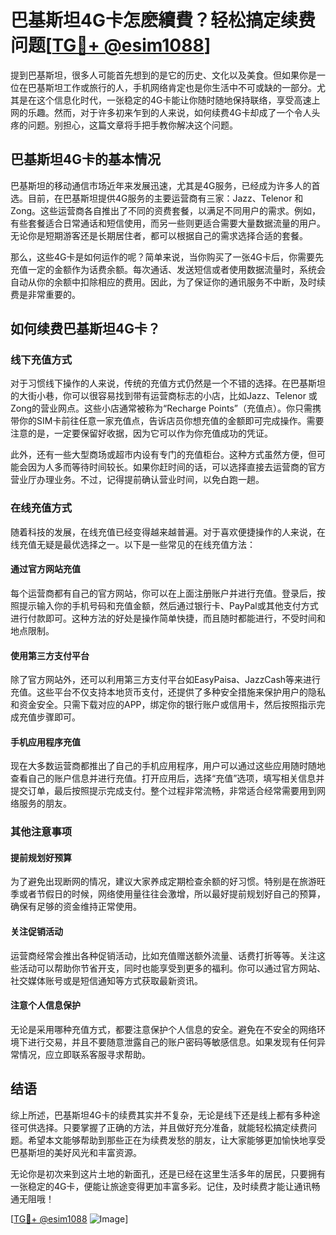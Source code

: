 # 巴基斯坦4G卡怎麽續費？轻松搞定续费问题[[TG💪+ @esim1088](https://t.me/s/esim1088)]

提到巴基斯坦，很多人可能首先想到的是它的历史、文化以及美食。但如果你是一位在巴基斯坦工作或旅行的人，手机网络肯定也是你生活中不可或缺的一部分。尤其是在这个信息化时代，一张稳定的4G卡能让你随时随地保持联络，享受高速上网的乐趣。然而，对于许多初来乍到的人来说，如何续费4G卡却成了一个令人头疼的问题。别担心，这篇文章将手把手教你解决这个问题。

## 巴基斯坦4G卡的基本情况

巴基斯坦的移动通信市场近年来发展迅速，尤其是4G服务，已经成为许多人的首选。目前，在巴基斯坦提供4G服务的主要运营商有三家：Jazz、Telenor 和 Zong。这些运营商各自推出了不同的资费套餐，以满足不同用户的需求。例如，有些套餐适合日常通话和短信使用，而另一些则更适合需要大量数据流量的用户。无论你是短期游客还是长期居住者，都可以根据自己的需求选择合适的套餐。

那么，这些4G卡是如何运作的呢？简单来说，当你购买了一张4G卡后，你需要先充值一定的金额作为话费余额。每次通话、发送短信或者使用数据流量时，系统会自动从你的余额中扣除相应的费用。因此，为了保证你的通讯服务不中断，及时续费是非常重要的。

## 如何续费巴基斯坦4G卡？

### 线下充值方式

对于习惯线下操作的人来说，传统的充值方式仍然是一个不错的选择。在巴基斯坦的大街小巷，你可以很容易找到带有运营商标志的小店，比如Jazz、Telenor 或 Zong的营业网点。这些小店通常被称为“Recharge Points”（充值点）。你只需携带你的SIM卡前往任意一家充值点，告诉店员你想充值的金额即可完成操作。需要注意的是，一定要保留好收据，因为它可以作为你充值成功的凭证。

此外，还有一些大型商场或超市内设有专门的充值柜台。这种方式虽然方便，但可能会因为人多而等待时间较长。如果你赶时间的话，可以选择直接去运营商的官方营业厅办理业务。不过，记得提前确认营业时间，以免白跑一趟。

### 在线充值方式

随着科技的发展，在线充值已经变得越来越普遍。对于喜欢便捷操作的人来说，在线充值无疑是最优选择之一。以下是一些常见的在线充值方法：

#### 通过官方网站充值
每个运营商都有自己的官方网站，你可以在上面注册账户并进行充值。登录后，按照提示输入你的手机号码和充值金额，然后通过银行卡、PayPal或其他支付方式进行付款即可。这种方法的好处是操作简单快捷，而且随时都能进行，不受时间和地点限制。

#### 使用第三方支付平台
除了官方网站外，还可以利用第三方支付平台如EasyPaisa、JazzCash等来进行充值。这些平台不仅支持本地货币支付，还提供了多种安全措施来保护用户的隐私和资金安全。只需下载对应的APP，绑定你的银行账户或信用卡，然后按照指示完成充值步骤即可。

#### 手机应用程序充值
现在大多数运营商都推出了自己的手机应用程序，用户可以通过这些应用随时随地查看自己的账户信息并进行充值。打开应用后，选择“充值”选项，填写相关信息并提交订单，最后按照提示完成支付。整个过程非常流畅，非常适合经常需要用到网络服务的朋友。

### 其他注意事项

#### 提前规划好预算
为了避免出现断网的情况，建议大家养成定期检查余额的好习惯。特别是在旅游旺季或者节假日的时候，网络使用量往往会激增，所以最好提前规划好自己的预算，确保有足够的资金维持正常使用。

#### 关注促销活动
运营商经常会推出各种促销活动，比如充值赠送额外流量、话费打折等等。关注这些活动可以帮助你节省开支，同时也能享受到更多的福利。你可以通过官方网站、社交媒体账号或是短信通知等方式获取最新资讯。

#### 注意个人信息保护
无论是采用哪种充值方式，都要注意保护个人信息的安全。避免在不安全的网络环境下进行交易，并且不要随意泄露自己的账户密码等敏感信息。如果发现有任何异常情况，应立即联系客服寻求帮助。

## 结语

综上所述，巴基斯坦4G卡的续费其实并不复杂，无论是线下还是线上都有多种途径可供选择。只要掌握了正确的方法，并且做好充分准备，就能轻松搞定续费问题。希望本文能够帮助到那些正在为续费发愁的朋友，让大家能够更加愉快地享受巴基斯坦的美好风光和丰富资源。

无论你是初次来到这片土地的新面孔，还是已经在这里生活多年的居民，只要拥有一张稳定的4G卡，便能让旅途变得更加丰富多彩。记住，及时续费才能让通讯畅通无阻哦！

[[TG💪+ @esim1088](https://t.me/s/esim1088) ![Image](https://i.postimg.cc/4NQfJmqS/Snipaste-2025-05-13-00-14-12.png)]